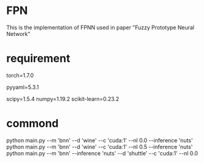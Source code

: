 # FPN
This is the implementation of FPNN used in paper "Fuzzy Prototype Neural Network"

# requirement 
torch=1.7.0

pyyaml=5.3.1

scipy=1.5.4
numpy=1.19.2
scikit-learn=0.23.2


# commond
python main.py --m 'bnn' --d 'wine' --c 'cuda:1' --nl 0.0 --inference 'nuts'
python main.py --m 'bnn' --d 'wine' --c 'cuda:1' --nl 0.5 --inference 'nuts'
python main.py --m 'bnn' --inference 'nuts' --d 'shuttle' --c 'cuda:1' --nl 0.0
